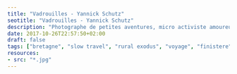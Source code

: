```yaml
---
title: "Vadrouilles - Yannick Schutz"
seotitle: "Vadrouilles - Yannick Schutz"
description: "Photographe de petites aventures, micro activiste amoureux de plein air adorant partager."
date: 2017-10-26T22:57:50+02:00
draft: false
tags: ["bretagne", "slow travel", "rural exodus", "voyage", "finistere", "monts d'Arree", "slow life", "neorural", "photographie"]
resources:
- src: "*.jpg"
---
```


